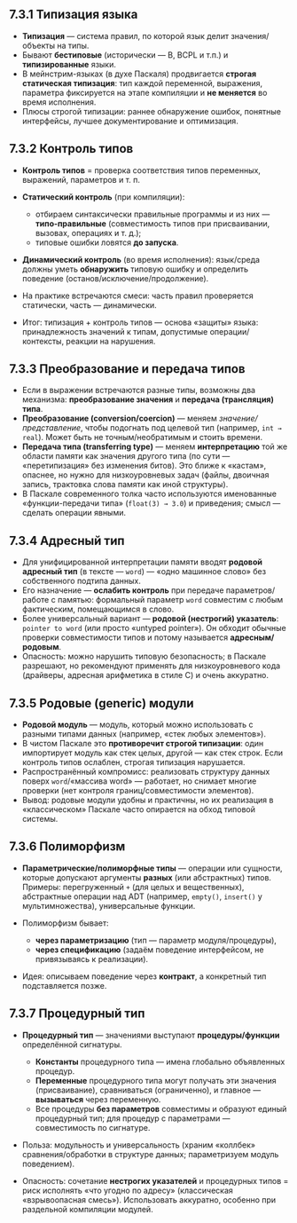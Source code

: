 ## 7.3.1 Типизация языка

* **Типизация** — система правил, по которой язык делит значения/объекты на типы.
* Бывают **бестиповые** (исторически — B, BCPL и т.п.) и **типизированные** языки.
* В мейнстрим-языках (в духе Паскаля) продвигается **строгая статическая типизация**:
  тип каждой переменной, выражения, параметра фиксируется на этапе компиляции и **не меняется** во время исполнения.
* Плюсы строгой типизации: раннее обнаружение ошибок, понятные интерфейсы, лучшее документирование и оптимизация.

## 7.3.2 Контроль типов

* **Контроль типов** = проверка соответствия типов переменных, выражений, параметров и т. п.
* **Статический контроль** (при компиляции):

  * отбираем синтаксически правильные программы и из них — **типо-правильные** (совместимость типов при присваивании, вызовах, операциях и т. д.);
  * типовые ошибки ловятся **до запуска**.
* **Динамический контроль** (во время исполнения): язык/среда должны уметь **обнаружить** типовую ошибку и определить поведение (останов/исключение/продолжение).
* На практике встречаются смеси: часть правил проверяется статически, часть — динамически.
* Итог: типизация + контроль типов — основа «защиты» языка: принадлежность значений к типам, допустимые операции/контексты, реакции на нарушения.

## 7.3.3 Преобразование и передача типов

* Если в выражении встречаются разные типы, возможны два механизма:
  **преобразование значения** и **передача (трансляция) типа**.
* **Преобразование (conversion/coercion)** — меняем *значение/представление*, чтобы подогнать под целевой тип (например, `int → real`). Может быть не точным/необратимым и стоить времени.
* **Передача типа (transferring type)** — меняем **интерпретацию** той же области памяти как значения другого типа (по сути — «перетипизация» без изменения битов). Это ближе к «кастам», опаснее, но нужно для низкоуровневых задач (файлы, двоичная запись, трактовка слова памяти как иной структуры).
* В Паскале современного толка часто используются именованные «функции-передачи типа» (`float(3) → 3.0`) и приведения; смысл — сделать операции явными.

## 7.3.4 Адресный тип

* Для унифицированной интерпретации памяти вводят **родовой адресный тип** (в тексте — `word`) — «одно машинное слово» без собственного подтипа данных.
* Его назначение — **ослабить контроль** при передаче параметров/работе с памятью: формальный параметр `word` совместим с любым фактическим, помещающимся в слово.
* Более универсальный вариант — **родовой (нестрогий) указатель**: `pointer to word` (или просто «untyped pointer»). Он обходит обычные проверки совместимости типов и потому называется **адресным/родовым**.
* Опасность: можно нарушить типовую безопасность; в Паскале разрешают, но рекомендуют применять для низкоуровневого кода (драйверы, адресная арифметика в стиле C) и очень аккуратно.

## 7.3.5 Родовые (generic) модули

* **Родовой модуль** — модуль, который можно использовать с разными типами данных (например, «стек любых элементов»).
* В чистом Паскале это **противоречит строгой типизации**: один импортирует модуль как стек целых, другой — как стек строк. Если контроль типов ослаблен, строгая типизация нарушается.
* Распространённый компромисс: реализовать структуру данных поверх `word`/«массива word» — работает, но снимает многие проверки (нет контроля границ/совместимости элементов).
* Вывод: родовые модули удобны и практичны, но их реализация в «классическом» Паскале часто опирается на обход типовой системы.

## 7.3.6 Полиморфизм

* **Параметрические/полиморфные типы** — операции или сущности, которые допускают аргументы **разных** (или абстрактных) типов.
  Примеры: перегруженный `+` (для целых и вещественных), абстрактные операции над ADT (например, `empty()`, `insert()` у мультимножества), универсальные функции.
* Полиморфизм бывает:

  * **через параметризацию** (тип — параметр модуля/процедуры),
  * **через спецификацию** (задаём поведение интерфейсом, не привязываясь к реализации).
* Идея: описываем поведение через **контракт**, а конкретный тип подставляется позже.

## 7.3.7 Процедурный тип

* **Процедурный тип** — значениями выступают **процедуры/функции** определённой сигнатуры.

  * **Константы** процедурного типа — имена глобально объявленных процедур.
  * **Переменные** процедурного типа могут получать эти значения (присваивание), сравниваться (ограниченно), и главное — **вызываться** через переменную.
  * Все процедуры **без параметров** совместимы и образуют единый процедурный тип; для процедур с параметрами — совместимость по сигнатуре.
* Польза: модульность и универсальность (храним «коллбек» сравнения/обработки в структуре данных; параметризуем модуль поведением).
* Опасность: сочетание **нестрогих указателей** и процедурных типов = риск исполнять «что угодно по адресу» (классическая «взрывоопасная смесь»). Использовать аккуратно, особенно при раздельной компиляции модулей.
